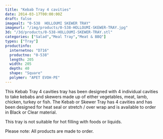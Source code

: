 ```yaml
---
title: "Kebab Tray 4 cavities"
date: 2014-03-17T00:00:00Z
draft: false
imagealt: "0-538  HOLLOUMI SKEWER TRAY"
imageurl: "/img/products/0-538-HOLLOUMI-SKEWER-TRAY.jpg"
3d: "/3d/products/0-538-HOLLOUMI-SKEWER-TRAY.stl"
categories: ["Salad","Meal Tray","Meat & BBQ"]
types: ["Tray"]
productinfo:
  internetno: "D716"
  productno: "0-538"
  length: 205
  width: 205
  depth: 40
  shape: "Square"
  polymer: "APET EVOH-PE"
---
```

This Kebab Tray 4 cavities tray has been designed with 4 individual cavities to take kebabs and skewers made up of either vegetables, meat, lamb, chicken, turkey or fish. The Kebab or Skewer Tray has 4 cavities and has been designed for heat seal or stretch / over wrap and is available to order in Black or Clear material.

This tray is not suitable for hot filling with foods or liquids.

 

Please note: All products are made to order.